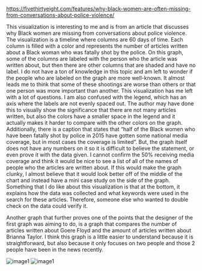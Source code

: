 https://fivethirtyeight.com/features/why-black-women-are-often-missing-from-conversations-about-police-violence/ 

This visualization is interesting to me and is from an article that discusses why Black women are missing from conversations about police violence. The visualization is a timeline where columns are 60 days of time. Each column is filled with a color and represents the number of articles written about a Black woman who was fatally shot by the police. On this graph, some of the columns are labeled with the person who the article was written about, but then there are other columns that are shaded and have no label. I do not have a ton of knowledge in this topic and am left to wonder if the people who are labeled on the graph are more well-known. It almost leads me to think that some of these shootings are worse than others or that one person was more important than another. This visualization has me left with a lot of questions. I am also confused with the legend, which has an axis where the labels are not evenly spaced out. The author may have done this to visually show the significance that there are not many articles written, but also the colors have a smaller space in the legend and it actually makes it harder to compare with the other colors on the graph.  Additionally, there is a caption that states that “half of the Black women who have been fatally shot by police in 2015 have gotten some national media coverage, but in most cases the coverage is limited”. But, the graph itself does not have any numbers on it so it is difficult to believe the statement, or even prove it with the data given. I cannot confirm the 50% receiving media coverage and think it would be nice to see a list of all of the names of people who the articles are written about. If this would make the graph clunky, I almost believe that it would look better off of the middle of the chart and instead have a mini case study on the side of the graph. Something that I do like about this visualization is that at the bottom, it explains how the data was collected and what keywords were used in the search for these articles. Therefore, someone else who wanted to double check on the data could verify it.

Another graph that further proves one of the points that the designer of the first graph was aiming to do, is a graph that compares the number of articles written about Goere Floyd and the amount of articles written about Brianna Taylor. I think this graph is a little easier to understand because it is straightforward, but also because it only focuses on two people and those 2 people have been in the news recently.

![image1](https://github.com/vlm-wpi/reflections/blob/d1b3cc7bb705e95c937bec81aa1db3dd5a0dba1a/iimage5.webp)
![image1](https://github.com/vlm-wpi/reflections/blob/5360a28fffb7fcc1adbd49ecf233205476b09a34/image5b.webp)
